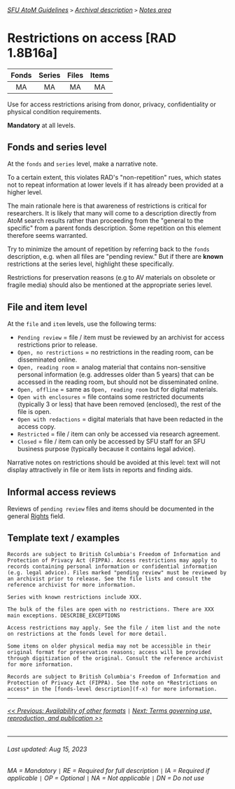 ###### [SFU AtoM Guidelines](../README.md) `>` [Archival description](overview.md) `>` [Notes area](overview.md#notes-area)

# Restrictions on access [RAD 1.8B16a]
| Fonds 	| Series 	| Files 	| Items 	|
|:-----:	|:------:	|:-----:	|:-----:	|
|   MA    |   MA    |   MA  	|   MA  	|

Use for access restrictions arising from donor, privacy, confidentiality or physical condition requirements.

**Mandatory** at all levels.

## Fonds and series level
At the `fonds` and `series` level, make a narrative note.

To a certain extent, this violates RAD's "non-repetition" rues, which states not to repeat information at lower levels if it has already been provided at a higher level.

The main rationale here is that awareness of restrictions is critical for researchers. It is likely that many will come to a description directly from AtoM search results rather than proceeding from the "general to the specific" from a parent fonds description. Some repetition on this element therefore seems warranted.

Try to minimize the amount of repetition by referring back to the `fonds` description, e.g. when all files are "pending review." But if there are **known** restrictions at the series level, highlight these specifically.

Restrictions for preservation reasons (e.g to AV materials on obsolete or fragile media) should also be mentioned at the appropriate series level.

## File and item level
At the `file` and `item` levels, use the following terms:
- `Pending review` = file / item must be reviewed by an archivist for access restrictions prior to release.
- `Open, no restrictions` = no restrictions in the reading room, can be disseminated online.
- `Open, reading room`  = analog material that contains non-sensitive personal information (e.g. addresses older than 5 years) that can be accessed in the reading room, but should not be disseminated online.
- `Open, offline` = same as `Open, reading room` but for digital materials.
- `Open with enclosures` = file contains some restricted documents (typically 3 or less) that have been removed (enclosed), the rest of the file is open.
- `Open with redactions` = digital materials that have been redacted in the access copy.
- `Restricted` = file / item can only be accessed via research agreement.
- `Closed` = file / item can only be accessed by SFU staff for an SFU business purpose (typically because it contains legal advice).

Narrative notes on restrictions should be avoided at this level: text will not display attractively in file or item lists in reports and finding aids.

## Informal access reviews
Reviews of `pending review` files and items should be documented in the general [Rights](rights.md) field.

## Template text / examples

`Records are subject to British Columbia's Freedom of Information and Protection of Privacy Act (FIPPA). Access restrictions may apply to records containing personal information or confidential information (e.g. legal advice). Files marked "pending review" must be reviewed by an archivist prior to release. See the file lists and consult the reference archivist for more information.`

`Series with known restrictions include XXX.`

`The bulk of the files are open with no restrictions. There are XXX main exceptions. DESCRIBE_EXCEPTIONS`

`Access restrictions may apply. See the file / item list and the note on restrictions at the fonds level for more detail.`

`Some items on older physical media may not be accessible in their original format for preservation reasons; access will be provided through digitization of the original. Consult the reference archivist for more information.`

`Records are subject to British Columbia's Freedom of Information and Protection of Privacy Act (FIPPA). See the note on *Restrictions on access* in the [fonds-level description](f-x) for more information.`

---
###### [<< Previous: Availability of other formats](availability-of-other-formats.md) `|` [Next: Terms governing use, reproduction, and publication >>](terms-governing-use.md)

---
###### Last updated: Aug 15, 2023
###### MA = Mandatory `|` RE = Required for full description `|` IA = Required if applicable `|` OP = Optional `|` NA = Not applicable `|` DN = Do not use
